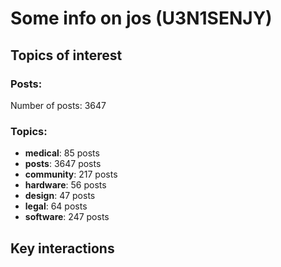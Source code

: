 # Some info on jos (U3N1SENJY)


## Topics of interest

### Posts: 

Number of posts: 3647

### Topics:

* __medical__: 85 posts
* __posts__: 3647 posts
* __community__: 217 posts
* __hardware__: 56 posts
* __design__: 47 posts
* __legal__: 64 posts
* __software__: 247 posts

## Key interactions 

